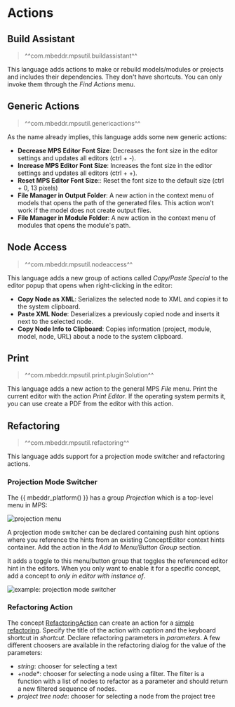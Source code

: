 # Actions

## Build Assistant

> ^^com.mbeddr.mpsutil.buildassistant^^

This language adds actions to make or rebuild models/modules or projects and includes their
dependencies. They don't have shortcuts. You can only invoke them through the *Find Actions* menu.

## Generic Actions

> ^^com.mbeddr.mpsutil.genericactions^^

As the name already implies, this language adds some new generic actions:

- **Decrease MPS Editor Font Size**: Decreases the font size in the editor settings and updates all editors (ctrl + -).
- **Increase MPS Editor Font Size**: Increases the font size in the editor settings and updates all editors (ctrl + +).
- **Reset MPS Editor Font Size**:: Reset the font size to the default size (ctrl + 0, 13 pixels)
- **File Manager in Output Folder**: A new action in the context menu of models that opens the path of the generated files.
  This action won't work if the model does not create output files.
- **File Manager in Module Folder**: A new action in the context menu of modules that opens the module's path.

## Node Access

> ^^com.mbeddr.mpsutil.nodeaccess^^

This language adds a new group of actions called *Copy/Paste Special* to the editor popup that opens when right-clicking
in the editor:

- **Copy Node as XML**: Serializes the selected node to XML and copies it to the system clipboard.
- **Paste XML Node**: Deserializes a previously copied node and inserts it next to the selected node.
- **Copy Node Info to Clipboard**: Copies information (project, module, model, node, URL) about a node to the system
  clipboard.

## Print

> ^^com.mbeddr.mpsutil.print.pluginSolution^^

This language adds a new action to the general MPS *File* menu. Print the current editor with the action *Print Editor*. If the operating system permits it, you can use create a PDF from the editor with this action.

## Refactoring

> ^^com.mbeddr.mpsutil.refactoring^^

This language adds support for a projection mode switcher and refactoring actions.

### Projection Mode Switcher

The {{ mbeddr_platform() }} has a group *Projection* which is a top-level menu in MPS:

![projection menu](projection_menu.png)

A projection mode switcher can be declared containing push hint options where you reference the hints from an existing ConceptEditor context hints container. Add the action in the *Add to Menu/Button Group* section.

It adds a toggle to this menu/button group that toggles the referenced editor hint in the editors. When you only
want to enable it for a specific concept, add a concept to *only in editor with instance of*.

![example: projection mode switcher](projection_mode_switcher_example.png)

### Refactoring Action

The concept [RefactoringAction](http://127.0.0.1:63320/node?ref=1fc20ffe-f35b-4791-a0b7-d706bad5c49a%2Fr%3A18d75373-a465-46d0-9749-aacc22a947bc%28com.mbeddr.mpsutil.refactoring%2Fcom.mbeddr.mpsutil.refactoring.structure%29%2F7518061998923573137) can create an action for a [simple refactoring](https://www.jetbrains.com/help/mps/mps-refactoring.html). Specify the title of the action with *caption* and the keyboard shortcut in *shortcut*. Declare refactoring parameters in *parameters*. A few different choosers are available in the refactoring dialog for the value of the parameters:

- *string*: chooser for selecting a text
- +node*: chooser for selecting a node using a filter. The filter is a function with a list of nodes to refactor as a parameter and
  should return a new filtered sequence of nodes.
- *project tree node*: chooser for selecting a node from the project tree



